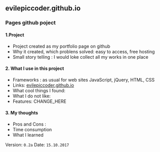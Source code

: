 ## evilepiccoder.github.io
### Pages github poject

#### 1.Project
 * Project created as my portfolio page on github
 * Why it created, which problens solved: easy to access, free hosting
 * Small story telling : I would loke collect all my works in one place
#### 2. What I use in this project
 * Frameworks : as usual for web sites JavaScript, jQuery, HTML, CSS
 * Links: [evilepiccoder.github.io](https://evilepiccoder.github.io)
 * What cool things I found:
  * What I do not like:
  * Features: CHANGE_HERE
#### 3. My thoughts
  * Pros and Cons :
  * Time consumption 
  * What I learned

Version: `0.2a`
Date: `15.10.2017`
